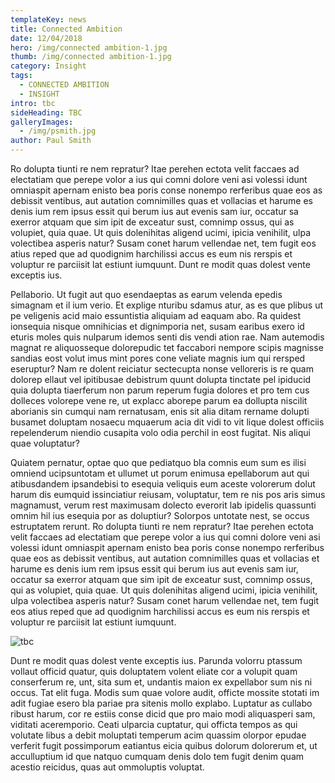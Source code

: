 ```yaml
---
templateKey: news
title: Connected Ambition
date: 12/04/2018
hero: /img/connected ambition-1.jpg
thumb: /img/connected ambition-1.jpg
category: Insight
tags:
  - CONNECTED AMBITION
  - INSIGHT
intro: tbc
sideHeading: TBC
galleryImages:
  - /img/psmith.jpg
author: Paul Smith
---
```

Ro dolupta tiunti re nem repratur? Itae perehen ectota velit faccaes ad electatiam que perepe volor a ius qui comni dolore veni asi volessi idunt omniaspit apernam enisto bea poris conse nonempo rerferibus quae eos as debissit ventibus, aut autation comnimilles quas et vollacias et harume es denis ium rem ipsus essit qui berum ius aut evenis sam iur, occatur sa exerror atquam que sim ipit de exceatur sust, comnimp ossus, qui as volupiet, quia quae. Ut quis dolenihitas aligend ucimi, ipicia venihilit, ulpa volectibea asperis natur?
Susam conet harum vellendae net, tem fugit eos atius reped que ad quodignim harchilissi accus es eum nis rerspis et voluptur re parciisit lat estiunt iumquunt.
Dunt re modit quas dolest vente exceptis ius.

Pellaborio. Ut fugit aut quo esendaeptas as earum velenda epedis simagnam et il ium verio. Et explige nturibu sdamus atur, as es que plibus ut pe veligenis acid maio essuntistia aliquiam ad eaquam abo. Ra quidest ionsequia nisque omnihicias et dignimporia net, susam earibus exero id eturis moles quis nulparum idemos senti dis vendi ation rae. Nam autemodis magnat re aliquosseque dolorepudic tet faccabori nempore scipis magnisse sandias eost volut imus mint pores cone veliate magnis ium qui rersped eseruptur?
Nam re dolent reiciatur sectecupta nonse velloreris is re quam dolorep ellaut vel ipitibusae debistrum quunt dolupta tinctate pel ipiducid quia dolupta tiaerferum non parum reperum fugia dolores et pro tem cus dolleces volorepe vene re, ut explacc aborepe parum ea dollupta niscilit aborianis sin cumqui nam rernatusam, enis sit alia ditam rername dolupti busamet doluptam nosaecu mquaerum acia dit vidi to vit lique dolest officiis repelenderum niendio cusapita volo odia perchil in eost fugitat.
Nis aliqui quae voluptatur?

Quiatem pernatur, optae quo que pediatquo bla comnis eum sum es ilisi omniend ucipsuntotam et ullumet ut porum enimusa epellaborum aut qui atibusdandem ipsandebisi to esequia veliquis eum aceste volorerum dolut harum dis eumquid issinciatiur reiusam, voluptatur, tem re nis pos aris simus magnamust, verum rest maximusam dolecto everorit lab ipidelis quassunti omnim hil ius esequia por as doluptiur?
Solorpos untotate nest, se occus estruptatem rerunt.
Ro dolupta tiunti re nem repratur? Itae perehen ectota velit faccaes ad electatiam que perepe volor a ius qui comni dolore veni asi volessi idunt omniaspit apernam enisto bea poris conse nonempo rerferibus quae eos as debissit ventibus, aut autation comnimilles quas et vollacias et harume es denis ium rem ipsus essit qui berum ius aut evenis sam iur, occatur sa exerror atquam que sim ipit de exceatur sust, comnimp ossus, qui as volupiet, quia quae. Ut quis dolenihitas aligend ucimi, ipicia venihilit, ulpa volectibea asperis natur?
Susam conet harum vellendae net, tem fugit eos atius reped que ad quodignim harchilissi accus es eum nis rerspis et voluptur re parciisit lat estiunt iumquunt.

![tbc](/img/psmith.jpg)

Dunt re modit quas dolest vente exceptis ius.
Parunda volorru ptassum vollaut officid quatur, quis doluptatem volent eliate cor a volupit quam conserferum re, unt, sita sum et, undantis maion ex expellabor sum nis ni occus.
Tat elit fuga. Modis sum quae volore audit, officte mossite stotati im adit fugiae esero bla pariae pra sitenis mollo explabo. Luptatur as cullabo ribust harum, cor re estiis conse dicid que pro maio modi aliquasperi sam, viditati aceremporio. Ceati ulparcia cuptatur, qui officta tempos as qui volutate libus a debit moluptati temperum acim quassim olorpor epudae verferit fugit possimporum eatiantus eicia quibus dolorum dolorerum et, ut acculluptium id que natquo cumquam denis dolo tem fugit denim quam acestio reicidus, quas aut ommoluptis voluptat.
